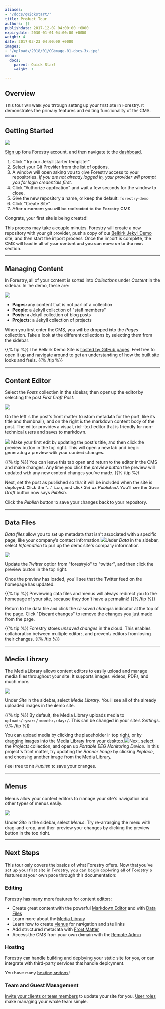 ```yaml
---
aliases:
- "/docs/quickstart/"
title: Product Tour
authors: []
publishdate: 2017-12-07 04:00:00 +0000
expirydate: 2030-01-01 04:00:00 +0000
weight: 4
date: 2017-03-23 04:00:00 +0000
images:
- "/uploads/2018/01/OGimage-01-docs-3x.jpg"
menu:
  docs:
    parent: Quick Start
    weight: 1

---
```

## Overview

This tour will walk you through setting up your first site in Forestry. It demonstrates the primary features and editing functionality of the CMS.

---

## Getting Started

![](/uploads/2018/04/add-site-flow-choose-generator.png)

[Sign up](https://app.forestry.io/signup) for a Forestry account, and then navigate to the [dashboard](https://app.forestry.io/dashboard).

1. Click "Try our Jekyll starter template!"
2. Select your Git Provider from the list of options.
3. A window will open asking you to give Forestry access to your repositories. _If you are not already logged in, your provider will prompt you for login credentials first._
4. Click "Authorize application" and wait a few seconds for the window to close.
5. Give the new repository a name, or keep the default: `forestry-demo`
6. Click "Create Site"
7. After a moment you will be redirected to the Forestry CMS

Congrats, your first site is being created!

This process may take a couple minutes. Forestry will create a new repository with your git provider, push a copy of our [Belkirk Jekyll Demo](https://github.com/forestryio-templates/belkirk-jekyll-demo "Belkirk Jekyll Demo Repo") site, and then start the import process. Once the import is complete, the CMS will load in all of your content and you can move on to the next section.

---

## Managing Content

In Forestry, all of your content is sorted into _Collections_ under _Content_ in the sidebar. In the demo, these are:

![](/uploads/2018/01/10.png)

* **Pages:** any content that is not part of a collection
* **People:** a Jekyll collection of "staff members"
* **Posts:** a Jekyll collection of blog posts
* **Projects:** a Jekyll collection of projects

When you first enter the CMS, you will be dropped into the _Pages_ collection. Take a look at the different collections by selecting them from the sidebar.

{{% tip %}}
The Belkirk Demo Site is [hosted by GitHub pages](https://forestryio-templates.github.io/belkirk-jekyll-demo). Feel free to open it up and navigate around to get an understanding of how the built site looks and feels.
{{% /tip %}}

---

## Content Editor

Select the _Posts_ collection in the sidebar, then open up the editor by selecting the post _First Draft Post_.

![](/uploads/2018/01/59.png)

On the left is the post's front matter (custom metadata for the post, like its title and thumbnail), and on the right is the markdown content body of the post. The editor provides a visual, rich-text editor that is friendly for non-technical users and saves to markdown.

![](/uploads/2018/01/59-preview.png)
Make your first edit by updating the post's title, and then click the preview button in the top right. This will open a new tab and begin generating a preview with your content changes.

{{% tip %}}
You can leave this tab open and return to the editor in the CMS and make changes. Any time you click the _preview button_ the preview will updated with any new content changes you've made.
{{% /tip %}}

Next, set the post as published so that it will be included when the site is deployed. Click the "..." icon, and click _Set as Published_. You'll see the _Save Draft_ button now says _Publish_.

Click the _Publish_ button to save your changes back to your repository.

---

## Data Files

_Data files_ allow you to set up metadata that isn't associated with a specific page, like your company's contact information.![](/uploads/2018/01/11.png)Under _Data_ in the sidebar, select _Information_ to pull up the demo site's company information.

![](/uploads/2018/01/11-preview.png)

Update the _Twitter_ option from "forestryio" to "twitter", and then click the preview button in the top right.

Once the preview has loaded, you'll see that the Twitter feed on the homepage has updated.

{{% tip %}}
Previewing data files and menus will always redirect you to the homepage of your site, because they don't have a permalink!
{{% /tip %}}

Return to the data file and click the _Unsaved changes_ indicator at the top of the page. Click "Discard changes" to remove the changes you just made from the page.

{{% tip %}}
Forestry stores _unsaved changes_ in the cloud. This enables collaboration between multiple editors, and prevents editors from losing their changes.
{{% /tip %}}

---

## Media Library

The Media Library allows content editors to easily upload and manage media files throughout your site. It supports images, videos, PDFs, and much more.

![](/uploads/2018/01/19.png)

Under _Site_ in the sidebar, select _Media Library_. You'll see all of the already uploaded images in the demo site.

{{% tip %}}
By default, the Media Library uploads media to `uploads/:year:/:month:/:day:/`. This can be changed in your site's _Settings_.
{{% /tip %}}

You can upload media by clicking the placeholder in top right, or by dragging images into the Media Library from your desktop.![](/uploads/2018/01/58-replace.png)Next, select the _Projects_ collection, and open up _Portable EEG Monitoring Device_. In this project's front matter, try updating the _Banner Image_ by clicking _Replace_, and choosing another image from the Media Library.

Feel free to hit _Publish_ to save your changes.

---

## Menus

Menus allow your content editors to manage your site's navigation and other types of menus easily.

![](/uploads/2018/01/22.png)

Under _Site_ in the sidebar, select _Menus_. Try re-arranging the menu with drag-and-drop, and then preview your changes by clicking the preview button in the top right.

---

## Next Steps

This tour only covers the basics of what Forestry offers. Now that you've set up your first site in Forestry, you can begin exploring all of Forestry's features at your own pace through this documentation:

### Editing

Forestry has many more features for content editors:

* Create great content with the powerful [Markdown Editor](/docs/editing/markdown-editor) and with [Data Files](/docs/editing/data-files)
* Learn more about the [Media Library](/docs/editing/media-library)
* Learn how to create [Menus](/docs/editing/menus) for navigation and site links
* Add structured metadata with [Front Matter](/docs/editing/front-matter)
* Access the CMS from your own domain with the [Remote Admin](/docs/editing/remote-admin)

### Hosting

Forestry can handle building and deploying your static site for you, or can integrate with third-party services that handle deployment.

You have many [hosting options](/docs/hosting/)!

### Team and Guest Management

[Invite your clients or team members](/docs/settings/team-management) to update your site for you. [User roles](/docs/settings/team-management#user-roles) make managing your whole team simple.
